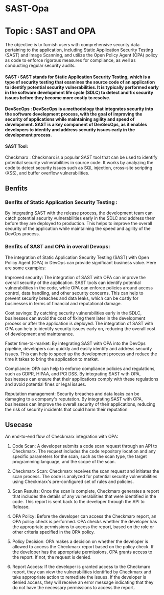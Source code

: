 # SAST-Opa

# Topic : SAST and OPA

The objective is to furnish users with comprehensive security data pertaining to the application, including Static Application Security Testing (SAST) and Image Scanning, and utilize the Open Policy Agent (OPA) policy as code to enforce rigorous measures for compliance, as well as conducting regular security audits.

#### SAST : SAST stands for Static Application Security Testing, which is a type of security testing that examines the source code of an application to identify potential security vulnerabilities. It is typically performed early in the software development life cycle (SDLC) to detect and fix security issues before they become more costly to resolve.

#### DevSecOps : DevSecOps is a methodology that integrates security into the software development process, with the goal of improving the security of applications while maintaining agility and speed of development. SAST is a key component of DevSecOps, as it enables developers to identify and address security issues early in the development process.

#### SAST Tool:
Checkmarx : Checkmarx is a popular SAST tool that can be used to identify potential security vulnerabilities in source code. It works by analyzing the code to detect security issues such as SQL injection, cross-site scripting (XSS), and buffer overflow vulnerabilities.

## Benfits
### Benfits of Static Application Security Testing :

By integrating SAST with the release process, the development team can catch potential security vulnerabilities early in the SDLC and address them before they are deployed to production. This helps to improve the overall security of the application while maintaining the speed and agility of the DevOps process.


### Benfits of SAST and OPA in overall Devops:

The integration of Static Application Security Testing (SAST) with Open Policy Agent (OPA) in DevOps can provide significant business value. Here are some examples:

Improved security: The integration of SAST with OPA can improve the overall security of the application. SAST tools can identify potential vulnerabilities in the code, while OPA can enforce policies around access control, data handling, and other security concerns. This can help to prevent security breaches and data leaks, which can be costly for businesses in terms of financial and reputational damage.

Cost savings: By catching security vulnerabilities early in the SDLC, businesses can avoid the cost of fixing them later in the development process or after the application is deployed. The integration of SAST with OPA can help to identify security issues early on, reducing the overall cost of development and maintenance.

Faster time-to-market: By integrating SAST with OPA into the DevOps pipeline, developers can quickly and easily identify and address security issues. This can help to speed up the development process and reduce the time it takes to bring the application to market.

Compliance: OPA can help to enforce compliance policies and regulations, such as GDPR, HIPAA, and PCI DSS. By integrating SAST with OPA, businesses can ensure that their applications comply with these regulations and avoid potential fines or legal issues.

Reputation management: Security breaches and data leaks can be damaging to a company's reputation. By integrating SAST with OPA, businesses can improve the overall security of their applications, reducing the risk of security incidents that could harm their reputation


## Usecase 

An end-to-end flow of Checkmarx integration with OPA:

1) Code Scan: A developer submits a code scan request through an API to Checkmarx. The request includes the code repository location and any specific parameters for the scan, such as the scan type, the target programming language, and the scope of the scan.

2) Checkmarx Scan: Checkmarx receives the scan request and initiates the scan process. The code is analyzed for potential security vulnerabilities using Checkmarx's pre-configured set of rules and policies.

2) Scan Results: Once the scan is complete, Checkmarx generates a report that includes the details of any vulnerabilities that were identified in the code. This report is sent back to the developer through the API to Release.

3) OPA Policy: Before the developer can access the Checkmarx report, an OPA policy check is performed. OPA checks whether the developer has the appropriate permissions to access the report, based on the role or other criteria specified in the OPA policy.

4) Policy Decision: OPA makes a decision on whether the developer is allowed to access the Checkmarx report based on the policy check. If the developer has the appropriate permissions, OPA grants access to the report. If not, the request is denied.

5) Report Access: If the developer is granted access to the Checkmarx report, they can view the vulnerabilities identified by Checkmarx and take appropriate action to remediate the issues. If the developer is denied access, they will receive an error message indicating that they do not have the necessary permissions to access the report.